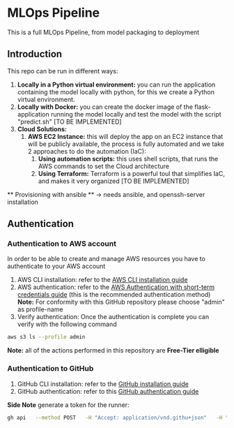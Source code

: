# MLOps Pipeline
This is a full MLOps Pipeline, from model packaging to deployment

## Introduction
This repo can be run in different ways:
1. **Locally in a Python virtual environment:** you can run the application containing the model locally with python, for this we create a Python virtual environment.  
2. **Locally with Docker:** you can create the docker image of the flask-application running the model locally and test the model with the script "predict.sh" [TO BE IMPLEMENTED]  
3. **Cloud Solutions:**  
    1. **AWS EC2 Instance:** this will deploy the app on an EC2 instance that will be publicly available, the process is fully automated and we take 2 approaches to do the automation (IaC):  
        1. **Using automation scripts:** this uses shell scripts, that runs the AWS commands to set the Cloud architecture  
        2. **Using Terraform:** Terraform is a powerful toul that simplifies IaC, and makes it very organized [TO BE IMPLEMENTED] 

** Provisioning with ansible **
-> needs ansible, and openssh-server installation

## Authentication
### Authentication to AWS account
In order to be able to create and manage AWS resources you have to authenticate to your AWS account  
1. AWS CLI installation: refer to the [AWS CLI installation guide](https://docs.aws.amazon.com/cli/v1/userguide/cli-chap-install.html)
2. AWS authentication: refer to the [AWS Authentication with short-term credentials guide](https://docs.aws.amazon.com/cli/v1/userguide/cli-chap-authentication.html) (this is the recommended authentication method)  
**Note:** For conformity with this GitHub repository please choose "admin" as profile-name
3. Verify authentication: Once the authentication is complete you can verify with the following command
```bash
aws s3 ls --profile admin
```
**Note:** all of the actions performed in this repository are **Free-Tier elligible**
### Authentication to GitHub
1. GitHub CLI installation: refer to the [GitHub installation guide](https://github.com/cli/cli#installation)
2. GitHub authentication: refer to this [GitHub authentication guide](https://cli.github.com/manual/gh_auth_login)

**Side Note**
generate a token for the runner:
```bash
gh api   --method POST   -H "Accept: application/vnd.githu+json"   -H "X-GitHub-Api-Version: 2022-11-28"   /repos/gara2000/mlops_pipeline/actions/runners/registration-token
```